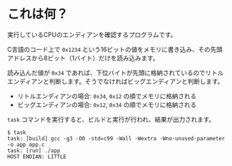 # これは何？

実行しているCPUのエンディアンを確認するプログラムです。

C言語のコード上で `0x1234` という16ビットの値をメモリに書き込み、その先頭アドレスから8ビット（1バイト）だけを読み込みます。

読み込んだ値が `0x34` であれば、下位バイトが先頭に格納されているのでリトルエンディアンと判断します。そうでなければビッグエンディアンと判断します。

- リトルエンディアンの場合: `0x34`, `0x12` の順でメモリに格納される
- ビッグエンディアンの場合: `0x12`, `0x34` の順でメモリに格納される

`task` コマンドを実行すると、ビルドと実行が行われ、結果が出力されます。

```
$ task
task: [build] gcc -g3 -O0 -std=c99 -Wall -Wextra -Wno-unused-parameter -o app app.c
task: [run] ./app
HOST ENDIAN: LITTLE
```